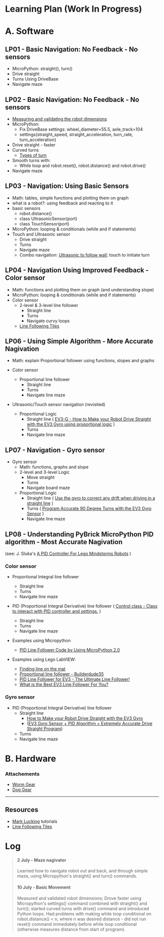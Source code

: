 # Learning Plan (Work In Progress)

# A. Software

## LP01 - Basic Navigation: No Feedback - No sensors
* MicroPython: straight(), turn()
* Drive straight
* Turns Using DriveBase
* Navigate maze

## LP02 - Basic Navigation: No Feedback - No sensors
* [Measuring and validating the robot dimensions](https://docs.pybricks.com/en/latest/robotics.html#pybricks.robotics.DriveBase.reset)
* MicroPython: 
  * Fix DriveBase settings: wheel_diameter=55.5, axle_track=104
  * settings(straight_speed, straight_acceleration, turn_rate, turn_acceleration)
* Drive straight - faster
* Curved turns 
  * [Types of turn](https://www.youtube.com/watch?v=_1r6sVXjClU)
* Smooth turns with:
  * While loop and robot.reset(), robot.distance() and robot.drive()
* Navigate maze

## LP03 - Navigation: Using Basic Sensors
* Math: tables, simple functions and plotting them on graph
* what is a robot?: using feedback and reacting to it
* basic sensors
  * robot.distance()
  * class UltrasonicSensor(port)
  * class TouchSensor(port)
* MicroPython: looping & conditionals (while and if statements)
* Touch and Ultrasonic sensor
  * Drive straight
  * Turns
  * Navigate maze
  * Combo navigation: [Ultrasonic to follow wall](https://pybricks.github.io/ev3-micropython/examples/robot_educator_ultrasonic.html#obstacle-avoidance); touch to initiate turn

## LP04 - Navigation Using Improved Feedback - Color sensor
* Math: functions and plotting them on graph (and understanding slope)
* MicroPython: looping & conditionals (while and if statements)
* Color sensor
  * 2-level & 3-level line follower
    * Straight line
    * Turns
    * Navigate curvy loops
  * [Line Following Tiles](https://robotsquare.com/2012/11/28/line-following/)

## LP06 - Using Simple Algorithm - More Accurate Nagivation
* Math: explain Proportional follower using functions, slopes and graphs
* Color sensor
  * Proportional line follower
    * Straight line 
    * Turns
    * Navigate line maze    

* Ultrasonic/Touch sensor navigation (revisited)
  * Proportional Logic
    * Straight line ( [EV3-G - How to Make your Robot Drive Straight with the EV3 Gyro using proportional logic](https://www.youtube.com/watch?v=qPE4YNsTad4) )
    * Turns
    * Navigate line maze    

## LP07 - Navigation - Gyro sensor
* Gyro sensor
  * Math: functions, graphs and slope 
  * 2-level and 3-level Logic
    * Move straight
    * Turns
    * Navigate board maze
  * Proportional Logic
    * Straight line ( [Use the gyro to correct any drift when driving in a straight line](https://medium.com/@marklucking/micropython-tutorial-xii-15b1cf4d7a51) )
    * Turns ( [Program Accurate 90 Degree Turns with the EV3 Gyro Sensor](https://www.youtube.com/watch?v=8B1LwzkLKXs) )
    * Navigate line maze   


## LP08 - Understanding PyBrick MicroPython PID algorithm - Most Accurate Nagivation
(see: J. Sluka's [A PID Controller For Lego Mindstorms Robots](http://www.inpharmix.com/jps/PID_Controller_For_Lego_Mindstorms_Robots.html) )

### Color sensor
* Proportional Integral line follower
  * Straight line
  * Turns
  * Navigate line maze   
  
* PID (Proportional Integral Derivative) line follower 
( [Control class - Class to interact with PID controller and settings.](https://pybricks.github.io/ev3-micropython/motors.html) )
  * Straight line
  * Turns
  * Navigate line maze
    
* Examples using Micropython
    * [PID Line Follower Code by Using MicroPython 2.0](https://thecodingfun.com/2020/06/16/lego-mindstorms-ev3-pid-line-follower-code-by-using-micropython-2-0/)
    
* Examples using Lego LabVIEW: 
    * [Finding line on the mat](http://flltutorials.com/translations/en-us/RobotGame/FindingLines.pdf)
    * [Proportional line follower - Builderdude35](https://www.youtube.com/watch?v=uPFfevfpMxs)
    * [PID Line Follower for EV3 - The Ultimate Line Follower!](https://www.youtube.com/watch?v=AMBWV_HGYj4)
    * [What is the Best EV3 Line Follower For You?](https://www.youtube.com/watch?v=P50CE0xwhvo)

### Gyro sensor
  * PID (Proportional Integral Derivative) line follower 
    * Straight line 
      * [How to Make your Robot Drive Straight with the EV3 Gyro](https://www.youtube.com/watch?v=qPE4YNsTad4) 
      * ([EV3 Gyro Sensor + PID Algorithm = Extremely Accurate Drive Straight Program](https://www.youtube.com/watch?v=U-LdBQ-vBkg&t=140s))
    * Turns
    * Navigate line maze

# B. Hardware

### Attachements
* [Worm Gear](https://www.youtube.com/watch?v=TQ9hQ_ZXwmM)
* [Dog Gear](https://www.youtube.com/watch?v=NZbt3tnySyI)



-------------

## Resources    

* [Mark Lucking](https://medium.com/@marklucking/micropython-mix-9012b79e91f3?source=rss-------1) tutorials
* [Line Following Tiles](https://robotsquare.com/2012/11/28/line-following/)




# Log
> #### 2 July - Maze nagivator
> Learned how to navigate robot out and back, and through simple maze, using Micropython's straight() and turn() commands.
> #### 10 July - Basic Movement
> Measured and validated robot dimensions; Drove faster using Micropython's settings() command combined with straight() and turn(); started curved turns with drive() command and introduced Python loops.  Had problems with making while loop conditional on robot.distance() < n, where n was desired distance - did not run reset() command immediately before while loop conditional (otherwise measures distance from start of program).
